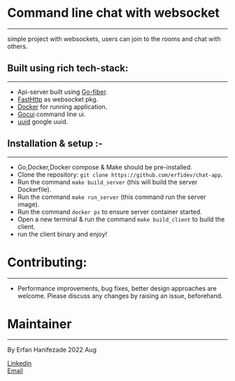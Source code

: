 # Command line chat with websocket

---

simple project with websockets, users can join to the rooms and chat with others.

## Built using rich tech-stack:

---

- Api-server built using [Go-fiber](https://gofiber.io/).
- [FastHttp](https://github.com/fasthttp/websocket) as websocket pkg.
- [Docker](https://docker.com/) for running application.
- [Gocui](https://github.com/jroimartin/gocui) command line ui.
- [uuid](https://github.com/google/uuid) google uuid.

## Installation & setup :-

---

- Go,Docker,Docker compose & Make should be pre-installed.
- Clone the repository: `git clone https://github.com/erfidev/chat-app`.
- Run the command `make build_server` (this will build the server Dockerfile).
- Run the command `make run_server` (this command run the server image).
- Run the command `docker ps` to ensure server container started.
- Open a new terminal & run the command `make build_client` to build the client.
- run the client binary and enjoy!

# Contributing:

---

- Performance improvements, bug fixes, better design approaches are welcome. Please discuss any changes by raising an issue, beforehand.

# Maintainer

---

By Erfan Hanifezade 2022 Aug

[Linkedin](https://www.linkedin.com/in/erfan-hanifezade-07239b201/) <br>
[Email](erfanhanifezade@gmail.com)

